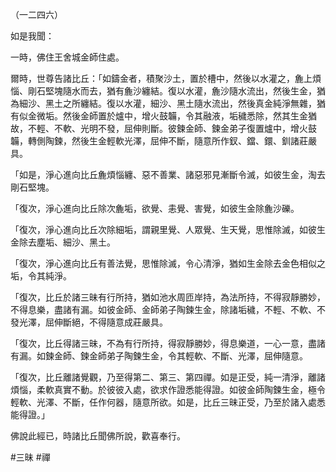 （一二四六）

如是我聞：

一時，佛住王舍城金師住處。

爾時，世尊告諸比丘：「如鑄金者，積聚沙土，置於槽中，然後以水灌之，麁上煩惱、剛石堅塊隨水而去，猶有麁沙纏結。復以水灌，麁沙隨水流出，然後生金，猶為細沙、黑土之所纏結。復以水灌，細沙、黑土隨水流出，然後真金純淨無雜，猶有似金微垢。然後金師置於爐中，增火鼓韛，令其融液，垢穢悉除，然其生金猶故，不輕、不軟、光明不發，屈伸則斷。彼鍊金師、鍊金弟子復置爐中，增火鼓韛，轉側陶鍊，然後生金輕軟光澤，屈伸不斷，隨意所作釵、鐺、鐶、釧諸莊嚴具。

「如是，淨心進向比丘麁煩惱纏、惡不善業、諸惡邪見漸斷令滅，如彼生金，淘去剛石堅塊。

「復次，淨心進向比丘除次麁垢，欲覺、恚覺、害覺，如彼生金除麁沙礫。

「復次，淨心進向比丘次除細垢，謂親里覺、人眾覺、生天覺，思惟除滅，如彼生金除去塵垢、細沙、黑土。

「復次，淨心進向比丘有善法覺，思惟除滅，令心清淨，猶如生金除去金色相似之垢，令其純淨。

「復次，比丘於諸三昧有行所持，猶如池水周匝岸持，為法所持，不得寂靜勝妙，不得息樂，盡諸有漏。如彼金師、金師弟子陶鍊生金，除諸垢穢，不輕、不軟、不發光澤，屈伸斷絕，不得隨意成莊嚴具。

「復次，比丘得諸三昧，不為有行所持，得寂靜勝妙，得息樂道，一心一意，盡諸有漏。如鍊金師、鍊金師弟子陶鍊生金，令其輕軟、不斷、光澤，屈伸隨意。

「復次，比丘離諸覺觀，乃至得第二、第三、第四禪。如是正受，純一清淨，離諸煩惱，柔軟真實不動。於彼彼入處，欲求作證悉能得證。如彼金師陶鍊生金，極令輕軟、光澤、不斷，任作何器，隨意所欲。如是，比丘三昧正受，乃至於諸入處悉能得證。」

佛說此經已，時諸比丘聞佛所說，歡喜奉行。


#三昧
#禪
